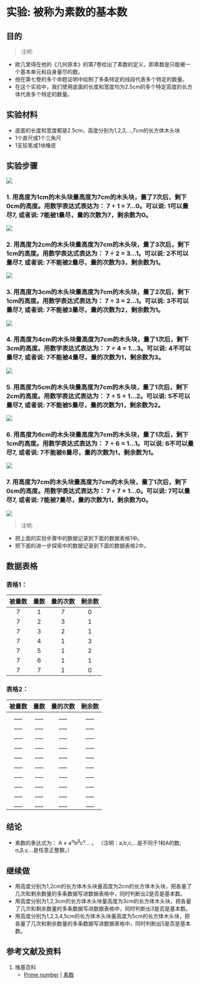 # 实验: 被称为素数的基本数

## 目的

> 注明:
>  
- 欧几里得在他的《几何原本》的第7卷给出了素数的定义，即素数是只能被一个基本单元和自身量尽的数。 
- 他在第七卷的多个命题证明中绘制了多条特定的线段代表多个特定的数量。
- 在这个实验中，我们使用底面的长度和宽度均为2.5cm的多个特定高度的长方体代表多个特定的数量。  

## 实验材料

- 底面的长度和宽度都是2.5cm，高度分别为1,2,3,...,7cm的长方体木头块
- 1个直尺或1个三角尺
- 1支铅笔或1块橡皮

## 实验步骤

![](/images/数论/基本数和合成数/被称为素数的基本数/0a0.jpg)

### 1. 用高度为1cm的木头块量高度为7cm的木头块，量了7次后，剩下0cm的高度。用数学表达式表达为： 7 ÷ 1 = 7...0。可以说: 1可以量尽7, 或者说: 7能被1量尽，量的次数为7，剩余数为0。
![](/images/数论/基本数和合成数/被称为素数的基本数/1a1.jpg)

### 2. 用高度为2cm的木头块量高度为7cm的木头块，量了3次后，剩下1cm的高度。用数学表达式表达为： 7 ÷ 2 = 3...1。可以说: 2不可以量尽7, 或者说: 7不能被2量尽，量的次数为3，剩余数为1。
![](/images/数论/基本数和合成数/被称为素数的基本数/1a2.jpg)

### 3. 用高度为3cm的木头块量高度为7cm的木头块，量了2次后，剩下1cm的高度。用数学表达式表达为： 7 ÷ 3 = 2...1。可以说: 3不可以量尽7, 或者说: 7不能被3量尽，量的次数为2，剩余数为1。
![](/images/数论/基本数和合成数/被称为素数的基本数/1a3.jpg)

### 4. 用高度为4cm的木头块量高度为7cm的木头块，量了1次后，剩下3cm的高度。用数学表达式表达为： 7 ÷ 4 = 1...3。可以说: 4不可以量尽7, 或者说: 7不能被4量尽，量的次数为1，剩余数为3。
![](/images/数论/基本数和合成数/被称为素数的基本数/1a4.jpg)

### 5. 用高度为5cm的木头块量高度为7cm的木头块，量了1次后，剩下2cm的高度。用数学表达式表达为： 7 ÷ 5 = 1...2。可以说: 5不可以量尽7, 或者说: 7不能被5量尽，量的次数为1，剩余数为2。
![](/images/数论/基本数和合成数/被称为素数的基本数/1a5.jpg)

### 6. 用高度为6cm的木头块量高度为7cm的木头块，量了1次后，剩下1cm的高度。用数学表达式表达为： 7 ÷ 6 = 1...1。可以说: 6不可以量尽7, 或者说: 7不能被6量尽，量的次数为1，剩余数为1。
![](/images/数论/基本数和合成数/被称为素数的基本数/1a6.jpg)

### 7. 用高度为7cm的木头块量高度为7cm的木头块，量了1次后，剩下0cm的高度。用数学表达式表达为： 7 ÷ 7 = 1...0。可以说: 7可以量尽7, 或者说: 7能被7量尽，量的次数为1，剩余数为0。
![](/images/数论/基本数和合成数/被称为素数的基本数/1a7.jpg)

> 注明:
>  
- 把上面的实验步骤中的数据记录到下面的数据表格1中。
- 把下面的进一步探索中的数据记录到下面的数据表格2中。

## 数据表格

### 表格1：

|    被量数   |    量数   |   量的次数 |    剩余数    |
| :--------: | :-------: | :-------: | :---------: |
|      7     |      1    |     7     |      0      | 
|      7     |      2    |     3     |      1      | 
|      7     |      3    |     2     |      1      | 
|      7     |      4    |     1     |      3      | 
|      7     |      5    |     1     |      2      | 
|      7     |      6    |     1     |      1      | 
|      7     |      7    |     1     |      0      | 

### 表格2：

|    被量数   |     量数   |   量的次数 |    剩余数    |
| :--------: | :--------: | :-------: | :---------: |
|    ___     |    ___     |    ___    |     ___     | 
|    ___     |    ___     |    ___    |     ___     | 
|    ___     |    ___     |    ___    |     ___     |  
|    ___     |    ___     |    ___    |     ___     | 
|    ___     |    ___     |    ___    |     ___     | 
|    ___     |    ___     |    ___    |     ___     | 
|    ___     |    ___     |    ___    |     ___     | 
|    ___     |    ___     |    ___    |     ___     |  
|    ___     |    ___     |    ___    |     ___     | 
|    ___     |    ___     |    ___    |     ___     | 

## 结论

- 素数的表达式为： A ≠ a<sup>α</sup>b<sup>β</sup>c<sup>γ</sup>... 。 （注明：a,b,c,...是不同于1和A的数; α,β,γ,...是任意正整数。） 

## 继续做

- 用高度分别为1,2cm的长方体木头块量高度为2cm的长方体木头块，把各量了几次和剩余数量的多条数据写进数据表格中，同时判断出2是否是基本数。
- 用高度分别为1,2,3cm的长方体木头块量高度为3cm的长方体木头块，把各量了几次和剩余数量的多条数据写进数据表格中，同时判断出3是否是基本数。
- 用高度分别为1,2,3,4,5cm的长方体木头块量高度为5cm的长方体木头块，把各量了几次和剩余数量的多条数据写进数据表格中，同时判断出5是否是基本数。

## 参考文献及资料

1. 维基百科
	- [Prime number](https://en.wikipedia.org/wiki/Prime_number) | [素数](https://zh.wikipedia.org/wiki/%E8%B4%A8%E6%95%B0) 
